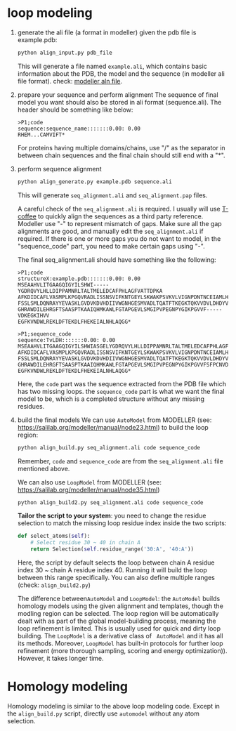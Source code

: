 # loop modeling

1. generate the ali file (a format in modeller)
   given the pdb file is example.pdb:

   ```python
   python align_input.py pdb_file
   ```

   This will generate a file named ``example.ali``, which contains basic information about the PDB, the model and the sequence (in modeller ali file format). check: [modeller aln file](https://salilab.org/modeller/tutorial/basic.html).
2. prepare your sequence and perform alignment
   The sequence of final model you want should also be stored in ali format (sequence.ali). The header should be something like below:

   ```
   >P1;code
   sequence:sequence_name:::::::0.00: 0.00
   RHEM...CAMVIFT*
   ```

   For proteins having multiple domains/chains, use "/" as the separator in between chain sequences and the final chain should still end with a "*".
3. perform sequence alignment

   ```python
   python align_generate.py example.pdb sequence.ali
   ```

   This will generate ``seq_alignment.ali`` and ``seq_alignment.pap`` files.

   A careful check of the ``seq_alignment.ali`` is required. I usually will use [T-coffee](https://tcoffee.crg.eu/) to quickly align the sequences as a third party reference. Modeller use "-" to represent mismatch of gaps. Make sure all the gap alignments are good, and manually edit the ``seq_alignment.ali`` if required.
   If there is one or more gaps you do not want to model, in the "sequence_code" part, you need to make certain gaps using "-".

   The final seq_alignment.ali should have something like the following:

   ```
   >P1;code
   structureX:example.pdb:::::::0.00: 0.00
   MSEAAHVLITGAAGQIGYILSHWI-----YGDRQVYLHLLDIPPAMNRLTALTMELEDCAFPHLAGFVATTDPKA
   AFKDIDCAFLVASMPLKPGQVRADLISSNSVIFKNTGEYLSKWAKPSVKVLVIGNPDNTNCEIAMLHAKNLKPEN
   FSSLSMLDQNRAYYEVASKLGVDVKDVHDIIVWGNHGESMVADLTQATFTKEGKTQKVVDVLDHDYVFDTFFKKI
   GHRAWDILEHRGFTSAASPTKAAIQHMKAWLFGTAPGEVLSMGIPVPEGNPYGIKPGVVF-----VDKEGKIHVV
   EGFKVNDWLREKLDFTEKDLFHEKEIALNHLAQGG*

   >P1;sequence_code
   sequence:TvLDH:::::::0.00: 0.00
   MSEAAHVLITGAAGQIGYILSHWIASGELYGDRQVYLHLLDIPPAMNRLTALTMELEDCAFPHLAGFVATTDPKA
   AFKDIDCAFLVASMPLKPGQVRADLISSNSVIFKNTGEYLSKWAKPSVKVLVIGNPDNTNCEIAMLHAKNLKPEN
   FSSLSMLDQNRAYYEVASKLGVDVKDVHDIIVWGNHGESMVADLTQATFTKEGKTQKVVDVLDHDYVFDTFFKKI
   GHRAWDILEHRGFTSAASPTKAAIQHMKAWLFGTAPGEVLSMGIPVPEGNPYGIKPGVVFSFPCNVDKEGKIHVV
   EGFKVNDWLREKLDFTEKDLFHEKEIALNHLAQGG*
   ```

   Here, the ``code`` part was the sequence extracted from the PDB file which has two missing loops. the ``sequence_code`` part is what we want the final model to be, which is a completed structure without any missing residues.

4. build the final models
   We can use ``AutoModel`` from MODELLER (see: https://salilab.org/modeller/manual/node23.html) to build the loop region:

   ```python
   python align_build.py seq_alignment.ali code sequence_code
   ```

   Remember, ``code`` and ``sequence_code`` are from the ``seq_alignment.ali`` file mentioned above.

   We can also use ``LoopModel`` from MODELLER (see: https://salilab.org/modeller/manual/node35.html)

   ```python
   python align_build2.py seq_alignment.ali code sequence_code

   ```


    **Tailor the script to your system**: you need to change the residue selection to match the missing loop residue index inside the two scripts:

    ```python
    def select_atoms(self):
        # Select residue 30 ~ 40 in chain A
        return Selection(self.residue_range('30:A', '40:A'))
    ```

    Here, the script by default selects the loop between chain A residue index 30 ~ chain A residue index 40. Running it will build the loop between this range specifically. You can also define multiple ranges (check: `align_build2.py`)


    The difference between`AutoModel` and `LoopModel`: the `AutoModel` builds homology models using the given alignment and templates, though the modling region can be selected. The loop region will be automatically dealt with as part of the global model-building process, meaning the loop refinement is limited. This is usually used for quick and dirty loop building. The `LoopModel` is a derivative class of ` AutoModel` and it has all its methods. Moreover, `LoopModel` has built-in protocols for further loop refinement (more thorough sampling, scoring and energy optimization)). However, it takes longer time.

# Homology modeling

Homology modeling is similar to the above loop modeling code. Except in the ``align_build.py`` script, directly use ``automodel`` without any atom selection.

